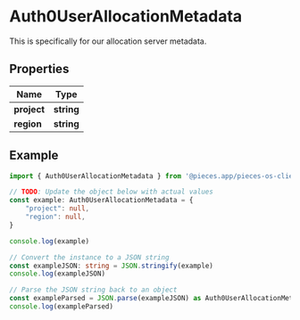 
# Auth0UserAllocationMetadata

This is specifically for our allocation server metadata.

## Properties

Name | Type
------------ | -------------
**project** | **string**
**region** | **string**

## Example

```typescript
import { Auth0UserAllocationMetadata } from '@pieces.app/pieces-os-client'

// TODO: Update the object below with actual values
const example: Auth0UserAllocationMetadata = {
    "project": null,
    "region": null,
}

console.log(example)

// Convert the instance to a JSON string
const exampleJSON: string = JSON.stringify(example)
console.log(exampleJSON)

// Parse the JSON string back to an object
const exampleParsed = JSON.parse(exampleJSON) as Auth0UserAllocationMetadata
console.log(exampleParsed)
```


